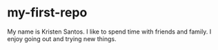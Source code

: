 # my-first-repo
My name is Kristen Santos. I like to spend time with friends and family. I enjoy going out and trying new things. 
